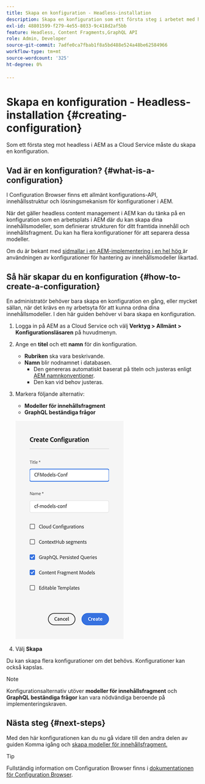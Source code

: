 ```yaml
---
title: Skapa en konfiguration - Headless-installation
description: Skapa en konfiguration som ett första steg i arbetet med headless i AEM as a Cloud Service.
exl-id: 48801599-f279-4e55-8033-9c418d2af5bb
feature: Headless, Content Fragments,GraphQL API
role: Admin, Developer
source-git-commit: 7adfe0ca7fbab1f8a5bd488e524a48be62584966
workflow-type: tm+mt
source-wordcount: '325'
ht-degree: 0%

---
```


# Skapa en konfiguration - Headless-installation {#creating-configuration}

Som ett första steg mot headless i AEM as a Cloud Service måste du skapa en konfiguration.

## Vad är en konfiguration? {#what-is-a-configuration}

I Configuration Browser finns ett allmänt konfigurations-API, innehållsstruktur och lösningsmekanism för konfigurationer i AEM.

När det gäller headless content management i AEM kan du tänka på en konfiguration som en arbetsplats i AEM där du kan skapa dina innehållsmodeller, som definierar strukturen för ditt framtida innehåll och innehållsfragment. Du kan ha flera konfigurationer för att separera dessa modeller.

Om du är bekant med [sidmallar i en AEM-implementering i en hel hög ](/help/sites-cloud/authoring/page-editor/templates.md) är användningen av konfigurationer för hantering av innehållsmodeller likartad.

## Så här skapar du en konfiguration {#how-to-create-a-configuration}

En administratör behöver bara skapa en konfiguration en gång, eller mycket sällan, när det krävs en ny arbetsyta för att kunna ordna dina innehållsmodeller. I den här guiden behöver vi bara skapa en konfiguration.

1. Logga in på AEM as a Cloud Service och välj **Verktyg > Allmänt > Konfigurationsläsaren** på huvudmenyn.
1. Ange en **titel** och ett **namn** för din konfiguration.
   * **Rubriken** ska vara beskrivande.
   * **Namn** blir nodnamnet i databasen.
      * Den genereras automatiskt baserat på titeln och justeras enligt [AEM namnkonventioner](/help/implementing/developing/introduction/naming-conventions.md).
      * Den kan vid behov justeras.
1. Markera följande alternativ:
   * **Modeller för innehållsfragment**
   * **GraphQL beständiga frågor**

   ![Skapa konfiguration](../assets/create-configuration.png)

1. Välj **Skapa**

Du kan skapa flera konfigurationer om det behövs. Konfigurationer kan också kapslas.

>[!NOTE]
>
>Konfigurationsalternativ utöver **modeller för innehållsfragment** och **GraphQL beständiga frågor** kan vara nödvändiga beroende på implementeringskraven.

## Nästa steg {#next-steps}

Med den här konfigurationen kan du nu gå vidare till den andra delen av guiden Komma igång och [skapa modeller för innehållsfragment.](create-content-model.md)

>[!TIP]
>
>Fullständig information om Configuration Browser finns i [dokumentationen för Configuration Browser](/help/implementing/developing/introduction/configurations.md).
